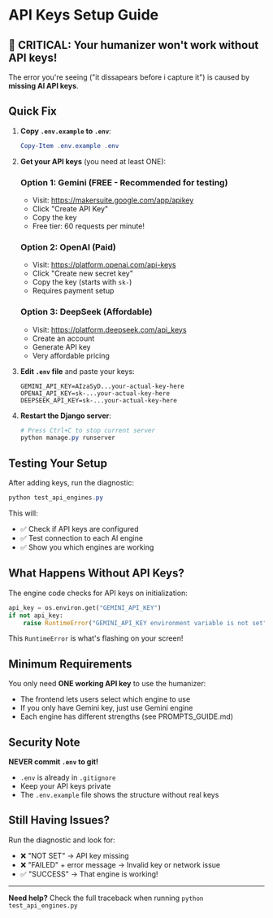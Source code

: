 # API Keys Setup Guide

## 🚨 CRITICAL: Your humanizer won't work without API keys!

The error you're seeing ("it dissapears before i capture it") is caused by **missing AI API keys**.

## Quick Fix

1. **Copy `.env.example` to `.env`**:
   ```powershell
   Copy-Item .env.example .env
   ```

2. **Get your API keys** (you need at least ONE):

   ### Option 1: Gemini (FREE - Recommended for testing)
   - Visit: https://makersuite.google.com/app/apikey
   - Click "Create API Key"
   - Copy the key
   - Free tier: 60 requests per minute!

   ### Option 2: OpenAI (Paid)
   - Visit: https://platform.openai.com/api-keys
   - Click "Create new secret key"
   - Copy the key (starts with `sk-`)
   - Requires payment setup

   ### Option 3: DeepSeek (Affordable)
   - Visit: https://platform.deepseek.com/api_keys
   - Create an account
   - Generate API key
   - Very affordable pricing

3. **Edit `.env` file** and paste your keys:
   ```env
   GEMINI_API_KEY=AIzaSyD...your-actual-key-here
   OPENAI_API_KEY=sk-...your-actual-key-here  
   DEEPSEEK_API_KEY=sk-...your-actual-key-here
   ```

4. **Restart the Django server**:
   ```powershell
   # Press Ctrl+C to stop current server
   python manage.py runserver
   ```

## Testing Your Setup

After adding keys, run the diagnostic:
```powershell
python test_api_engines.py
```

This will:
- ✅ Check if API keys are configured
- ✅ Test connection to each AI engine
- ✅ Show you which engines are working

## What Happens Without API Keys?

The engine code checks for API keys on initialization:

```python
api_key = os.environ.get("GEMINI_API_KEY")
if not api_key:
    raise RuntimeError("GEMINI_API_KEY environment variable is not set")
```

This `RuntimeError` is what's flashing on your screen!

## Minimum Requirements

You only need **ONE working API key** to use the humanizer:
- The frontend lets users select which engine to use
- If you only have Gemini key, just use Gemini engine
- Each engine has different strengths (see PROMPTS_GUIDE.md)

## Security Note

**NEVER commit `.env` to git!**
- `.env` is already in `.gitignore`
- Keep your API keys private
- The `.env.example` file shows the structure without real keys

## Still Having Issues?

Run the diagnostic and look for:
- ❌ "NOT SET" → API key missing
- ❌ "FAILED" + error message → Invalid key or network issue
- ✅ "SUCCESS" → That engine is working!

---

**Need help?** Check the full traceback when running `python test_api_engines.py`
